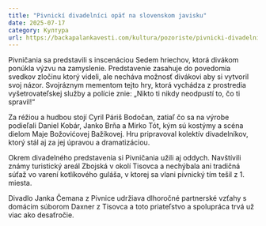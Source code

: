 ```yaml
---
title: "Pivnickí divadelníci opäť na slovenskom javisku"
date: 2025-07-17
category: Култура
url: https://backapalankavesti.com/kultura/pozoriste/pivnicki-divadelnici-opat-na-slovenskom-javisku/
---
```


Pivničania sa predstavili s inscenáciou Sedem hriechov, ktorá divákom ponúkla výzvu na zamyslenie. Predstavenie zasahuje do povedomia svedkov zločinu ktorý videli, ale necháva možnosť divákovi aby si vytvoril svoj názor. Svojráznym mementom tejto hry, ktorá vychádza z prostredia vyšetrovateľskej služby a polície znie: „Nikto ti nikdy neodpustí to, čo ti spravil!“

Za réžiou a hudbou stojí Cyril Páriš Bodočan, zatiaľ čo sa na výrobe podieľali Daniel Kobár, Janko Brňa a Mirko Tót, kým sú kostýmy a scéna dielom Maje Božovićovej Bažíkovej. Hru pripravoval kolektív divadelníkov, ktorý stál aj za jej úpravou a dramatizáciou.

Okrem divadelného predstavenia si Pivničania užili aj oddych. Navštívili známy turistický areál Zbojská v okolí Tisovca a nechýbala ani tradičná súťaž vo varení kotlíkového guláša, v ktorej sa vlani pivnický tím tešil z 1. miesta.

Divadlo Janka Čemana z Pivnice udržiava dlhoročné partnerské vzťahy s domácim súborom Daxner z Tisovca a toto priateľstvo a spolupráca trvá už viac ako desaťročie.
